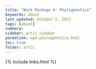 ```yaml
---
title: "Work Package 4: Phylogenetics"
keywords: about
last_updated: October 5, 2017
tags: [about]
summary:
sidebar: artic_sidebar
permalink: wp4-phylogenetics.html
toc: true
folder: artic
---
```


{% include links.html %}
